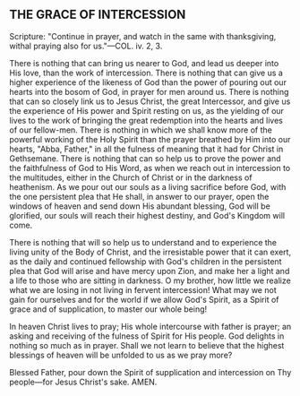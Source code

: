 ## THE GRACE OF INTERCESSION ##

Scripture: "Continue in prayer, and watch in the same with thanksgiving, withal praying also for us."—COL. iv. 2, 3.



There is nothing that can bring us nearer to God, and lead us deeper into His love, than the work of intercession. There is nothing that can give us a higher experience of the likeness of God than the power of pouring out our hearts into the bosom of God, in prayer for men around us. There is nothing that can so closely link us to Jesus Christ, the great Intercessor, and give us the experience of His power and Spirit resting on us, as the yielding of our lives to the work of bringing the great redemption into the hearts and lives of our fellow-men. There is nothing in which we shall know more of the powerful working of the Holy Spirit than the prayer breathed by Him into our hearts, "Abba, Father," in all the fulness of meaning that it had for Christ in Gethsemane. There is nothing that can so help us to prove the power and the faithfulness of God to His Word, as when we reach out in intercession to the multitudes, either in the Church of Christ or in the darkness of heathenism. As we pour out our souls as a living sacrifice before God, with the one persistent plea that He shall, in answer to our prayer, open the windows of heaven and send down His abundant blessing, God will be glorified, our souls will reach their highest destiny, and God's Kingdom will come.

There is nothing that will so help us to understand and to experience the living unity of the Body of Christ, and the irresistable power that it can exert, as the daily and continued fellowship with God's children in the persistent plea that God will arise and have mercy upon Zion, and make her a light and a life to those who are sitting in darkness. O my brother, how little we realize what we are losing in not living in fervent intercession! What may we not gain for ourselves and for the world if we allow God's Spirit, as a Spirit of grace and of supplication, to master our whole being!

In heaven Christ lives to pray; His whole intercourse with father is prayer; an asking and receiving of the fulness of Spirit for His people. God delights in nothing so much as in prayer. Shall we not learn to believe that the highest blessings of heaven will be unfolded to us as we pray more?

Blessed Father, pour down the Spirit of supplication and intercession on Thy people—for Jesus Christ's sake. AMEN.

